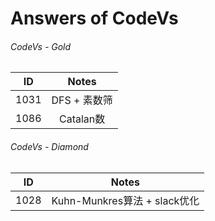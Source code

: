 # Answers of CodeVs

###### CodeVs - Gold

|  ID  |   Notes   |
| :--: | :-------: |
| 1031 | DFS + 素数筛 |
| 1086 | Catalan数  |

###### CodeVs - Diamond

|  ID  |          Notes           |
| :--: | :----------------------: |
| 1028 | Kuhn-Munkres算法 + slack优化 |

